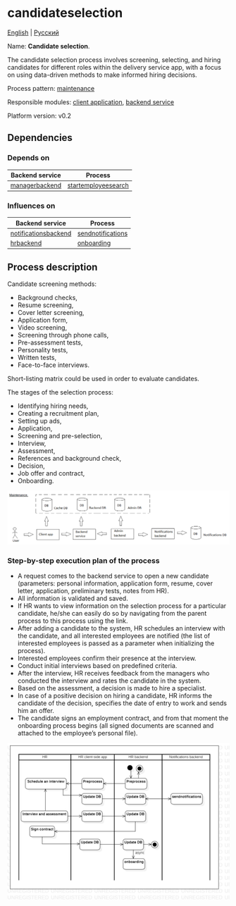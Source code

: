 # candidateselection

[English](candidateselection.md) | [Русский](candidateselection.ru.md)

Name: **Candidate selection**.

The candidate selection process involves screening, selecting, and hiring candidates for different roles within the delivery service app, with a focus on using data-driven methods to make informed hiring decisions.

Process pattern: [maintenance](../../processpatterns/maintenance.md)

Responsible modules: [client application](../../frontend/hrclient.md), [backend service](../../backend/hrbackend.md)

Platform version: v0.2

## Dependencies

### Depends on

| Backend service | Process |
| --- | ---- |
| [managerbackend](../../backend/managerbackend.md) | [startemployeesearch](../manager/startemployeesearch.md) |

### Influences on

| Backend service | Process |
| --- | ---- |
| [notificationsbackend](../../backend/notificationsbackend.md) | [sendnotifications](../notificationsbackend/sendnotifications.md) |
| [hrbackend](../../backend/hrbackend.md) | [onboarding](../hr/onboarding.md) |

## Process description

Candidate screening methods: 
- Background checks,
- Resume screening,
- Cover letter screening,
- Application form,
- Video screening,
- Screening through phone calls,
- Pre-assessment tests,
- Personality tests,
- Written tests,
- Face-to-face interviews.

Short-listing matrix could be used in order to evaluate candidates.

The stages of the selection process: 
- Identifying hiring needs,
- Creating a recruitment plan,
- Setting up ads,
- Application,
- Screening and pre-selection,
- Interview,
- Assessment,
- References and background check,
- Decision,
- Job offer and contract,
- Onboarding.

![maintenance_overall](../../img/processpatterns/maintenance_overall.png)

### Step-by-step execution plan of the process

- A request comes to the backend service to open a new candidate (parameters: personal information, application form, resume, cover letter, application, preliminary tests, notes from HR).
- All information is validated and saved.
- If HR wants to view information on the selection process for a particular candidate, he/she can easily do so by navigating from the parent process to this process using the link.
- After adding a candidate to the system, HR schedules an interview with the candidate, and all interested employees are notified (the list of interested employees is passed as a parameter when initializing the process).
- Interested employees confirm their presence at the interview.
- Conduct initial interviews based on predefined criteria.
- After the interview, HR receives feedback from the managers who conducted the interview and rates the candidate in the system.
- Based on the assessment, a decision is made to hire a specialist.
- In case of a positive decision on hiring a candidate, HR informs the candidate of the decision, specifies the date of entry to work and sends him an offer.
- The candidate signs an employment contract, and from that moment the onboarding process begins (all signed documents are scanned and attached to the employee’s personal file).

![hr.candidateselection](../../img/activitydiagrams/hr.candidateselection.png)
